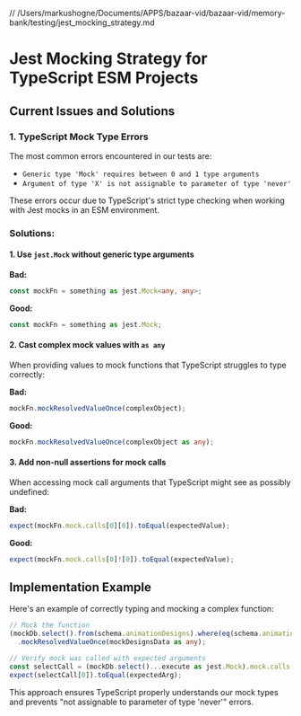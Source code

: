 // /Users/markushogne/Documents/APPS/bazaar-vid/bazaar-vid/memory-bank/testing/jest_mocking_strategy.md
# Jest Mocking Strategy for TypeScript ESM Projects

## Current Issues and Solutions

### 1. TypeScript Mock Type Errors

The most common errors encountered in our tests are:

- `Generic type 'Mock' requires between 0 and 1 type arguments`
- `Argument of type 'X' is not assignable to parameter of type 'never'`

These errors occur due to TypeScript's strict type checking when working with Jest mocks in an ESM environment.

### Solutions:

#### 1. Use `jest.Mock` without generic type arguments

**Bad:**
```typescript
const mockFn = something as jest.Mock<any, any>;
```

**Good:**
```typescript
const mockFn = something as jest.Mock;
```

#### 2. Cast complex mock values with `as any`

When providing values to mock functions that TypeScript struggles to type correctly:

**Bad:**
```typescript
mockFn.mockResolvedValueOnce(complexObject);
```

**Good:**
```typescript
mockFn.mockResolvedValueOnce(complexObject as any);
```

#### 3. Add non-null assertions for mock calls

When accessing mock call arguments that TypeScript might see as possibly undefined:

**Bad:**
```typescript
expect(mockFn.mock.calls[0][0]).toEqual(expectedValue);
```

**Good:**
```typescript
expect(mockFn.mock.calls[0]![0]).toEqual(expectedValue);
```

## Implementation Example

Here's an example of correctly typing and mocking a complex function:

```typescript
// Mock the function
(mockDb.select().from(schema.animationDesigns).where(eq(schema.animationDesigns.sceneId, 'scene-1')).execute as jest.Mock)
  .mockResolvedValueOnce(mockDesignsData as any);

// Verify mock was called with expected arguments
const selectCall = (mockDb.select()...execute as jest.Mock).mock.calls[0]!;
expect(selectCall[0]).toEqual(expectedArg);
```

This approach ensures TypeScript properly understands our mock types and prevents "not assignable to parameter of type 'never'" errors.
